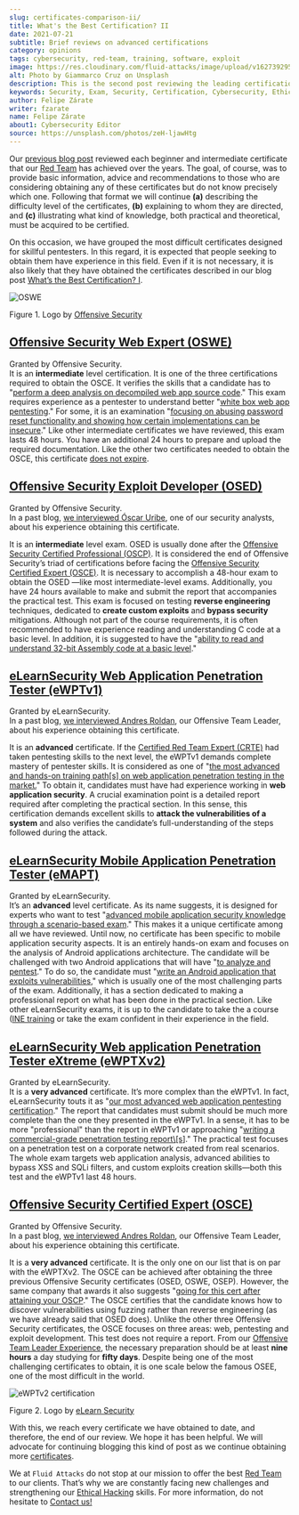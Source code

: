 ```yaml
---
slug: certificates-comparison-ii/
title: What's the Best Certification? II
date: 2021-07-21
subtitle: Brief reviews on advanced certifications
category: opinions
tags: cybersecurity, red-team, training, software, exploit
image: https://res.cloudinary.com/fluid-attacks/image/upload/v1627392956/blog/certificates-comparison-ii/cover-certificates-comparison-ii_pkyxto.webp
alt: Photo by Giammarco Cruz on Unsplash
description: This is the second post reviewing the leading certifications in the red team field. Here, we will look at our intermediate and advanced certificates.
keywords: Security, Exam, Security, Certification, Cybersecurity, Ethical Hacking, Certificate, Pentesting
author: Felipe Zárate
writer: fzarate
name: Felipe Zárate
about1: Cybersecurity Editor
source: https://unsplash.com/photos/zeH-ljawHtg
---
```


Our [previous blog post](../certificates-comparison-i/) reviewed each
beginner and intermediate certificate that our [Red
Team](../../solutions/red-teaming/) has achieved over the years. The
goal, of course, was to provide basic information, advice and
recommendations to those who are considering obtaining any of these
certificates but do not know precisely which one. Following that format
we will continue **(a)** describing the difficulty level of the
certificates, **(b)** explaining to whom they are directed, and **(c)**
illustrating what kind of knowledge, both practical and theoretical,
must be acquired to be certified.

On this occasion, we have grouped the most difficult certificates
designed for skillful pentesters. In this regard, it is expected that
people seeking to obtain them have experience in this field. Even if it
is not necessary, it is also likely that they have obtained the
certificates described in our blog post [What’s the Best Certification?
I](../certificates-comparison-i/).

<div class="imgblock">

![OSWE](https://res.cloudinary.com/fluid-attacks/image/upload/v1626706833/blog/certificates-comparison-ii/oswe-certification_yjmqrm.webp)

<div class="title">

Figure 1. Logo by [Offensive
Security](https://www.offensive-security.com/awae-oswe/)

</div>

</div>

## [**Offensive Security Web Expert (OSWE)**](https://www.offensive-security.com/awae-oswe/)

Granted by Offensive Security.\
It is an **intermediate** level certification. It is one of the three
certifications required to obtain the OSCE. It verifies the skills that
a candidate has to "[perform a deep analysis on decompiled web app
source code](https://www.offensive-security.com/awae-oswe/)." This exam
requires experience as a pentester to understand better "[white box web
app pentesting](https://www.offensive-security.com/awae-oswe/)." For
some, it is an examination "[focusing on abusing password reset
functionality and showing how certain implementations can be
insecure](https://medium.com/greenwolf-security/an-awae-oswe-review-2020-update-6d6ec7a80c1f)."
Like other intermediate certificates we have reviewed, this exam lasts
48 hours. You have an additional 24 hours to prepare and upload the
required documentation. Like the other two certificates needed to obtain
the OSCE, this certificate [does not
expire](https://www.offensive-security.com/offsec/awae-oswe-faq/).

## [**Offensive Security Exploit Developer (OSED)**](https://www.offensive-security.com/exp301-osed/)

Granted by Offensive Security.\
In a past blog, [we interviewed Óscar Uribe](../osed-certification/),
one of our security analysts, about his experience obtaining this
certificate.

It is an **intermediate** level exam. OSED is usually done after the
[Offensive Security Certified Professional
(OSCP)](https://www.offensive-security.com/pwk-oscp/). It is considered
the end of Offensive Security’s triad of certifications before facing
the [Offensive Security Certified Expert
(OSCE)](https://www.offensive-security.com/ctp-osce/). It is necessary
to accomplish a 48-hour exam to obtain the OSED —like most
intermediate-level exams. Additionally, you have 24 hours available to
make and submit the report that accompanies the practical test. This
exam is focused on testing **reverse engineering** techniques, dedicated
to **create custom exploits** and **bypass security** mitigations.
Although not part of the course requirements, it is often recommended to
have experience reading and understanding C code at a basic level. In
addition, it is suggested to have the "[ability to read and understand
32-bit Assembly code at a basic
level](https://spaceraccoon.dev/rop-and-roll-exp-301-offensive-security-exploit-development-osed-review-and)."

## [**eLearnSecurity Web Application Penetration Tester (eWPTv1)**](https://elearnsecurity.com/product/ewpt-certification/)

Granted by eLearnSecurity.\
In a past blog, [we interviewed Andres
Roldan](../ewptv1-certification/), our Offensive Team Leader, about his
experience obtaining this certificate.

It is an **advanced** certificate. If the [Certified Red Team Expert
(CRTE)](https://www.pentesteracademy.com/redteamlab) had taken
pentesting skills to the next level, the eWPTv1 demands complete mastery
of pentester skills. It is considered as one of "[the most advanced and
hands-on training path\[s\] on web application penetration testing in
the
market.](https://thomfre.dev/elearnsecurity-web-application-pentester)"
To obtain it, candidates must have had experience working in **web
application security**. A crucial examination point is a detailed report
required after completing the practical section. In this sense, this
certification demands excellent skills to **attack the vulnerabilities
of a system** and also verifies the candidate’s full-understanding of
the steps followed during the attack.

<cta-banner
  buttontxt="Read more"
  link="/solutions/penetration-testing/"
  title="Get started with Fluid Attacks' Penetration Testing solution
  right now"
/>

## [**eLearnSecurity Mobile Application Penetration Tester (eMAPT)**](https://elearnsecurity.com/product/emapt-certification/)

Granted by eLearnSecurity.\
It’s an **advanced** level certificate. As its name suggests, it is
designed for experts who want to test "[advanced mobile application
security knowledge through a scenario-based
exam](https://elearnsecurity.com/product/emapt-certification/)." This
makes it a unique certificate among all we have reviewed. Until now, no
certificate has been specific to mobile application security aspects. It
is an entirely hands-on exam and focuses on the analysis of Android
applications architecture. The candidate will be challenged with two
Android applications that will have "[to analyze and
pentest](https://elearnsecurity.com/product/emapt-certification/)." To
do so, the candidate must "[write an Android application that exploits
vulnerabilities](https://book.hacktricks.xyz/courses-and-certifications-reviews/ine-courses-and-elearnsecurity-certifications-reviews),"
which is usually one of the most challenging parts of the exam.
Additionally, it has a section dedicated to making a professional report
on what has been done in the practical section. Like other
eLearnSecurity exams, it is up to the candidate to take the a course
([INE
training](https://my.ine.com/path/eec5479e-a8d1-4803-817f-c016bb528639)
or take the exam confident in their experience in the field.

## [**eLearnSecurity Web application Penetration Tester eXtreme (eWPTXv2)**](https://elearnsecurity.com/product/ewptxv2-certification/)

Granted by eLearnSecurity.\
It is a **very advanced** certificate. It’s more complex than the
eWPTv1. In fact, eLearnSecurity touts it as "[our most advanced web
application pentesting
certification](https://elearnsecurity.com/product/ewptxv2-certification/)."
The report that candidates must submit should be much more complete than
the one they presented in the eWPTv1. In a sense, it has to be more
"professional" than the report in eWPTv1 or approaching "[writing a
commercial-grade penetration testing
report\\\[s](https://elearnsecurity.com/product/ewpt-certification/)\]."
The practical test focuses on a penetration test on a corporate network
created from real scenarios. The whole exam targets web application
analysis, advanced abilities to bypass XSS and SQLi filters, and custom
exploits creation skills—both this test and the eWPTv1 last 48 hours.

## [**Offensive Security Certified Expert (OSCE)**](https://www.offensive-security.com/ctp-osce/)

Granted by Offensive Security.\
In a past blog, [we interviewed Andres Roldan](../recent-osce/), our
Offensive Team Leader, about his experience obtaining this certificate.

It is a **very advanced** certificate. It is the only one on our list
that is on par with the eWPTXv2. The OSCE can be achieved after
obtaining the three previous Offensive Security certificates (OSED,
OSWE, OSEP). However, the same company that awards it also suggests
"[going for this cert after attaining your
OSCP](https://www.offensive-security.com/ctp-osce/)." The OSCE certifies
that the candidate knows how to discover vulnerabilities using fuzzing
rather than reverse engineering (as we have already said that OSED
does). Unlike the other three Offensive Security certificates, the OSCE
focuses on three areas: web, pentesting and exploit development. This
test does not require a report. From our [Offensive Team Leader
Experience](../osce-journey/), the necessary preparation should be at
least **nine hours** a day studying for **fifty days**. Despite being
one of the most challenging certificates to obtain, it is one scale
below the famous OSEE, one of the most difficult in the world.

<div class="imgblock">

![eWPTv2 certification](https://res.cloudinary.com/fluid-attacks/image/upload/v1626707285/blog/certificates-comparison-ii/ewptv2-certification-logo_hinjhn.webp)

<div class="title">

Figure 2. Logo by [eLearn
Security](https://elearnsecurity.com/)

</div>

</div>

With this, we reach every certificate we have obtained to date, and
therefore, the end of our review. We hope it has been helpful. We will
advocate for continuing blogging this kind of post as we continue
obtaining more [certificates](../../about-us/certifications/).

We at `Fluid Attacks` do not stop at our mission to offer the best [Red
Team](../../solutions/red-teaming/) to our clients. That’s why we are
constantly facing new challenges and strengthening our [Ethical
Hacking](../../solutions/ethical-hacking/) skills. For more information,
do not hesitate to [Contact us\!](../../contact-us/)

